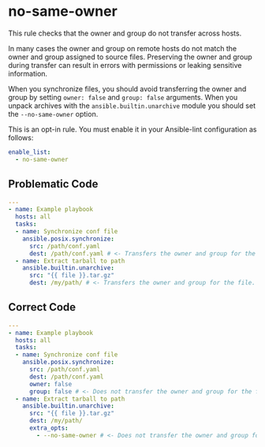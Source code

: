 # no-same-owner

This rule checks that the owner and group do not transfer across hosts.

In many cases the owner and group on remote hosts do not match the owner and group assigned to source files.
Preserving the owner and group during transfer can result in errors with permissions or leaking sensitive information.

When you synchronize files, you should avoid transferring the owner and group by setting ``owner: false`` and ``group: false`` arguments.
When you unpack archives with the ``ansible.builtin.unarchive`` module you should set the ``--no-same-owner`` option.

This is an opt-in rule.
You must enable it in your Ansible-lint configuration as follows:

```yaml
enable_list:
  - no-same-owner
```

## Problematic Code

```yaml
---
- name: Example playbook
  hosts: all
  tasks:
  - name: Synchronize conf file
    ansible.posix.synchronize:
      src: /path/conf.yaml
      dest: /path/conf.yaml # <- Transfers the owner and group for the file.
  - name: Extract tarball to path
    ansible.builtin.unarchive:
      src: "{{ file }}.tar.gz"
      dest: /my/path/ # <- Transfers the owner and group for the file.
```

## Correct Code

```yaml
---
- name: Example playbook
  hosts: all
  tasks:
  - name: Synchronize conf file
    ansible.posix.synchronize:
      src: /path/conf.yaml
      dest: /path/conf.yaml
      owner: false
      group: false # <- Does not transfer the owner and group for the file.
  - name: Extract tarball to path
    ansible.builtin.unarchive:
      src: "{{ file }}.tar.gz"
      dest: /my/path/
      extra_opts:
        - --no-same-owner # <- Does not transfer the owner and group for the file.
```